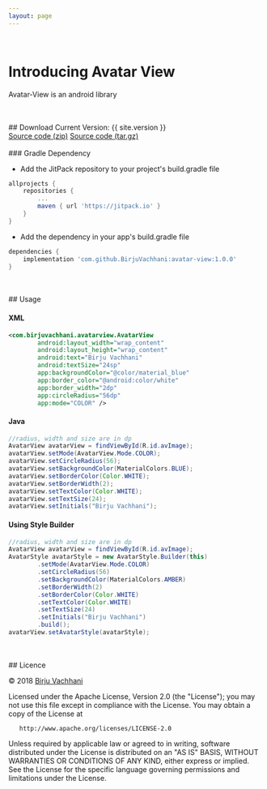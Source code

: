 ```yaml
---
layout: page
---
```


<div id="introduction"></div>
<br/>

# Introducing Avatar View
Avatar-View is an android library



<div id="download"></div>
<br/>
<br/>
## Download
Current Version: {{ site.version }}
<br/>
<div class="btn-download">
    <span><a href="{{ site.github }}/archive/{{ site.version }}.zip">Source code (zip)</a></span>
    <span><a href="{{ site.github }}/archive/{{ site.version }}.tar.gz">Source code (tar.gz)</a></span>

</div>
<br/>
### Gradle Dependency

* Add the JitPack repository to your project's build.gradle file

```gradle
allprojects {
    repositories {
        ...
        maven { url 'https://jitpack.io' }
    }
}
```

* Add the dependency in your app's build.gradle file

```gradle
dependencies {
    implementation 'com.github.BirjuVachhani:avatar-view:1.0.0'
}
```

<div id="usage"></div>
<br/>
<br/>
## Usage

#### XML

```xml
<com.birjuvachhani.avatarview.AvatarView
        android:layout_width="wrap_content"
        android:layout_height="wrap_content"
        android:text="Birju Vachhani"
        android:textSize="24sp"
        app:backgroundColor="@color/material_blue"
        app:border_color="@android:color/white"
        app:border_width="2dp"
        app:circleRadius="56dp"
        app:mode="COLOR" />
```

#### Java
```java
//radius, width and size are in dp
AvatarView avatarView = findViewById(R.id.avImage);
avatarView.setMode(AvatarView.Mode.COLOR);
avatarView.setCircleRadius(56);
avatarView.setBackgroundColor(MaterialColors.BLUE);
avatarView.setBorderColor(Color.WHITE);
avatarView.setBorderWidth(2);
avatarView.setTextColor(Color.WHITE);
avatarView.setTextSize(24);
avatarView.setInitials("Birju Vachhani");
```

#### Using Style Builder
```java
//radius, width and size are in dp
AvatarView avatarView = findViewById(R.id.avImage);
AvatarStyle avatarStyle = new AvatarStyle.Builder(this)
        .setMode(AvatarView.Mode.COLOR)
        .setCircleRadius(56)
        .setBackgroundColor(MaterialColors.AMBER)
        .setBorderWidth(2)
        .setBorderColor(Color.WHITE)
        .setTextColor(Color.WHITE)
        .setTextSize(24)
        .setInitials("Birju Vachhani")
        .build();
avatarView.setAvatarStyle(avatarStyle);
```

<div id="licence"></div>
<br/>
<br/>
## Licence

&copy; 2018 [Birju Vachhani](https://github.com/BirjuVachhani)

   Licensed under the Apache License, Version 2.0 (the "License");
   you may not use this file except in compliance with the License.
   You may obtain a copy of the License at

       http://www.apache.org/licenses/LICENSE-2.0

   Unless required by applicable law or agreed to in writing, software
   distributed under the License is distributed on an "AS IS" BASIS,
   WITHOUT WARRANTIES OR CONDITIONS OF ANY KIND, either express or implied.
   See the License for the specific language governing permissions and
   limitations under the License.

